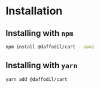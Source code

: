 # Installation

## Installing with `npm`

```bash
npm install @daffodil/cart --save
```

## Installing with `yarn`

```bash
yarn add @daffodil/cart
```